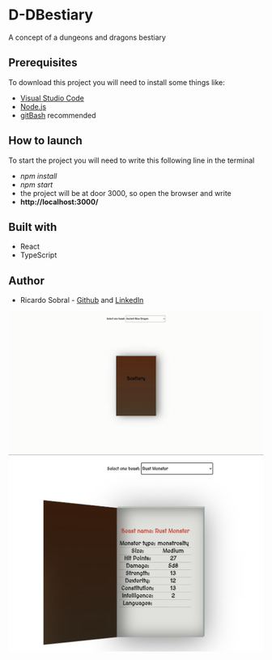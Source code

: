 # D-DBestiary
 A concept of a dungeons and dragons bestiary
## Prerequisites
To download this project you will need to install some things like:
* [Visual Studio Code](https://code.visualstudio.com/download)
* [Node.js](https://nodejs.org/en/)
* [gitBash](https://gitforwindows.org/) recommended 

## How to launch
To start the project you will need to write this following line in the terminal
* *npm install*
* *npm start*
* the project will be at door 3000, so open the browser and write 
* **http://localhost:3000/**

## Built with
* React 
* TypeScript


## Author
* Ricardo Sobral - [Github](https://github.com/RicardoSobral-7) and [LinkedIn](https://www.linkedin.com/in/ricardo-sobral-b8978613a/)

![Bestiary gif](https://github.com/RicardoSobral-7/D-DBestiary/blob/main/DDBestiary.gif)
![Bestiary Open Book](https://github.com/RicardoSobral-7/D-DBestiary/blob/main/open%20book.jpg)

